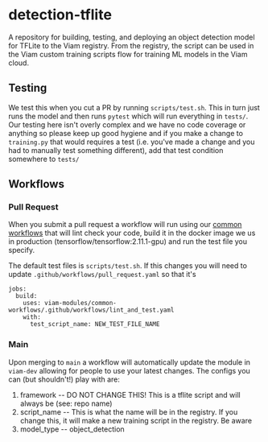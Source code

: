 # detection-tflite
A repository for building, testing, and deploying an object detection model for TFLite to the Viam registry. From the registry, the script can be used in the Viam custom training scripts flow for training ML models in the Viam cloud. 

## Testing

We test this when you cut a PR by running `scripts/test.sh`. This in turn just runs the model and then runs `pytest` which will run everything in `tests/`. Our testing here isn't overly complex and we have no code coverage or anything so please keep up good hygiene and if you make a change to `training.py` that would requires a test (i.e. you've made a change and you had to manually test something different), add that test condition somewhere to `tests/`

## Workflows

### Pull Request

When you submit a pull request a workflow will run using our [common workflows](https://github.com/viam-modules/common-workflows/) that will lint check your code, build it in the docker image we us in production (tensorflow/tensorflow:2.11.1-gpu) and run the test file you specify.

The default test files is `scripts/test.sh`. If this changes you will need to update `.github/workflows/pull_request.yaml` so that it's

```
jobs:
  build:
    uses: viam-modules/common-workflows/.github/workflows/lint_and_test.yaml
    with:
      test_script_name: NEW_TEST_FILE_NAME
```

### Main

Upon merging to `main` a workflow will automatically update the module in `viam-dev` allowing for people to use your latest changes. The configs you can (but shouldn't!) play with are:
1. framework -- DO NOT CHANGE THIS! This is a tflite script and will always be (see: repo name)
2. script_name -- This is what the name will be in the registry. If you change this, it will make a new training script in the registry. Be aware
3. model_type -- object_detection
